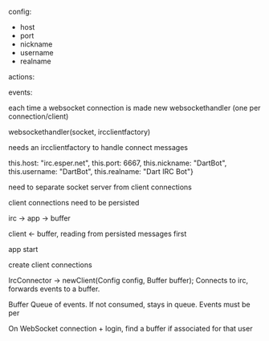 config:
- host
- port
- nickname
- username
- realname

actions:


events:


each time a websocket connection is made
new websockethandler (one per connection/client)

websockethandler(socket, ircclientfactory)

needs an ircclientfactory to handle connect messages

this.host: "irc.esper.net", this.port: 6667, this.nickname: "DartBot", this.username: "DartBot", this.realname: "Dart IRC Bot"}


need to separate socket server from client connections

client connections need to be persisted



irc -> app -> buffer

client <- buffer, reading from persisted messages first

app start

create client connections

IrcConnector
-> newClient(Config config, Buffer buffer);
Connects to irc, forwards events to a buffer.

Buffer
Queue of events. If not consumed, stays in queue.
Events must be per 

On WebSocket connection + login, find a buffer if associated for that user

